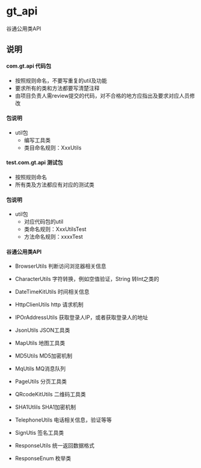 # gt_api

谷通公用类API

## 说明
#### com.gt.api 代码包
- 按照规则命名，不要写重复的util及功能
- 要求所有的类和方法都要写清楚注释
- 由项目负责人需review提交的代码，对不合格的地方应指出及要求对应人员修改
#### 包说明
- util包
    - 编写工具类
    - 类目命名规则：XxxUtils
        
#### test.com.gt.api 测试包
- 按照规则命名
- 所有类及方法都应有对应的测试类
#### 包说明
- util包
    - 对应代码包的util
    - 类命名规则：XxxUtilsTest
    - 方法命名规则：xxxxTest
#### 谷通公用类API
- BrowserUtils   判断访问浏览器相关信息

- CharacterUtils 字符转换，例如空值验证，String 转Int之类的

- DateTimeKitUtils  时间相关信息

- HttpClienUtils    http 请求机制

- IPOrAddressUtils   获取登录人IP，或者获取登录人的地址

- JsonUtils           JSON工具类

- MapUtils            地图工具类

- MD5Utils             MD5加密机制

- MqUtils             MQ消息队列

- PageUtils           分页工具类

- QRcodeKitUtils     二维码工具类

- SHA1Utlils           SHA1加密机制

- TelephoneUtils       电话相关信息，验证等等

- SignUtis           签名工具类

- ResponseUtils      统一返回数据格式
- ResponseEnum       枚举类
